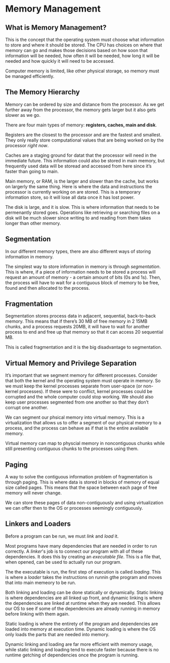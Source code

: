 # Memory Management

## What is Memory Management?

This is the concept that the operating system must choose what information to store and where it should be stored. The CPU has choices on where that memory can go and makes those decisions based on how soon that information will be needed, how often it will be needed, how long it will be needed and how quickly it will need to be accessed.

Computer memory is limited, like other physical storage, so memory must be managed efficiently.

## The Memory Hierarchy

Memory can be ordered by size and distance from the processor. As we get further away from the processor, the memory gets larger but it also gets slower as we go.

There are four main types of memory: **registers, caches, main and disk**.

Registers are the closest to the processor and are the fastest and smallest. They only really store computational values that are being worked on by the processor *right now*.

Caches are a staging ground for datat that the processor will need in the immediate future. This information could also be stored in main memory, but frequently used data will be storead and accessed from here since it’s faster than going to main.

Main memory, or RAM, is the larger and slower than the cache, but works on largerly the same thing. Here is where the data and instructions the processor is currently working on are stored. This is a temporary information store, so it will lose all data once it has lost power.

The disk is large, and it is slow. This is where information that needs to be permenantly stored goes. Operations like retrieving or searching files on a disk will be much slower since writing to and reading from them takes longer than other memory.

## Segmentation

In our different memory types, there are also different ways of storing information in memory.

The simplest way to store information in memory is through *segmentation*. This is where, if a piece of information needs to be stored a process will request an amount of memory - a certain amount of bits (0s and 1s). Then, the process will have to wait for a contiguous block of memory to be free, found and then allocated to the process.

## Fragmentation

Segmentation stores process data in adjacent, sequential, back-to-back memory. This means that if there’s 30 MB of free memory in 2 15MB chunks, and a process requests 20MB, it will have to wait for another process to end and free up that memory so that it can access 20 sequential MB.

This is called fragmentation and it is the big disadvantage to segmentation.

## Virtual Memory and Privilege Separation

It’s important that we segment memory for different processes. Consider that both the kernel and the operating system must operate in memory. So we must keep the kernel processes separate from user-space (or non-kernel processes). If these were to conflict, kernel processes could be corrupted and the whole computer could stop working. We should also keep user processes segmented from one another so that they don’t corrupt one another.

We can segment our phsical memory into virtual memory. This is a virtualization that allows us to offer a segment of our physical memory to a process, and the process can behave as if that is the entire available memory.

Virtual memory can map to physcial memory in noncontiguous chunks while still presenting contiguous chunks to the processes using them.

## Paging

A way to solve the contiguous information problem of fragmentation is through paging. This is where data is stored in blocks of memory of equal size called pages. This means that the space between each page of free memory will never change.

We can store these pages of data non-contiguously and using virtualization we can offer then to the OS or processes seemingly contiguously.

## Linkers and Loaders

Before a program can be run, we must *link* and *load* it.

Most programs have many dependencies that are needed in order to run correctly. A *linker*'s job is to connect our program with all of these dependencies. It does this by creating an *executable file*. This is a file that, when opened, can be used to actually run our program.

The the executable is run, the first step of execution is called *loading*. This is where a *loader* takes the instructions on runnin gthe program and moves that into main memeory to be run.

Both linking and loading can be done statically or dynamically. Static linking is where dependencies are all linked up front, and dynamic linking is where the dependencies are linked at runtime when they are needed. This allows our OS to see if some of the dependencies are already running in memory before linking with them again.

Static loading is where the entirety of the program and dependencies are loaded into memory at execution time. Dynamic loading is where the OS only loads the parts that are needed into memory.

Dynamic linking and loading are far more efficient with memory usage, while static linking and loading tend to execute faster because there is no runtime getching of dependencies once the program is running.

